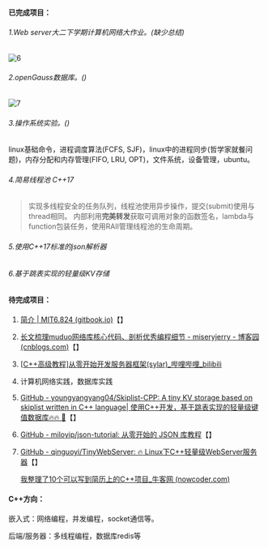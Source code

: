 #### 已完成项目：

###### 1.Web server大二下学期计算机网络大作业。(缺少总结)

![6](E:\1\6.jpg)

###### 2.openGauss数据库。()

![7](E:\1\7.jpg)

###### 3.操作系统实验。()

linux基础命令，进程调度算法(FCFS, SJF)，linux中的进程同步(哲学家就餐问题)，内存分配和内存管理(FIFO, LRU, OPT)，文件系统，设备管理，ubuntu。

###### 4.简易线程池 C++17

> 实现多线程安全的任务队列，线程池使用异步操作，提交(submit)使用与thread相同。
> 内部利用**完美转发**获取可调用对象的函数签名，lambda与function包装任务，使用RAII管理线程池的生命周期。

###### 5.使用C++17标准的json解析器

###### 6.基于跳表实现的轻量级KV存储





#### 待完成项目：

1. [简介 | MIT6.824 (gitbook.io)](https://mit-public-courses-cn-translatio.gitbook.io/mit6-824)【】
2. [长文梳理muduo网络库核心代码、剖析优秀编程细节 - miseryjerry - 博客园 (cnblogs.com)](https://www.cnblogs.com/S1mpleBug/p/16712003.html)【】
3. [[C++高级教程\]从零开始开发服务器框架(sylar)_哔哩哔哩_bilibili](https://www.bilibili.com/video/av53602631/?from=search&seid=9029288577396826503&vd_source=658588b117b821559d189ce730ded61c) 
4. 计算机网络实践，数据库实践
5. [GitHub - youngyangyang04/Skiplist-CPP: A tiny KV storage based on skiplist written in C++ language| 使用C++开发，基于跳表实现的轻量级键值数据库🔥🔥 🚀](https://github.com/youngyangyang04/Skiplist-CPP)【】
6. [GitHub - miloyip/json-tutorial: 从零开始的 JSON 库教程](https://github.com/miloyip/json-tutorial)【】
7. [GitHub - qinguoyi/TinyWebServer: :fire: Linux下C++轻量级WebServer服务器](https://github.com/qinguoyi/TinyWebServer)【】

   

   [我整理了10个可以写到简历上的C++项目_牛客网 (nowcoder.com)](https://www.nowcoder.com/discuss/353157418395836416)



#### C++方向：

嵌入式：网络编程，并发编程，socket通信等。

后端/服务器：多线程编程，数据库redis等


